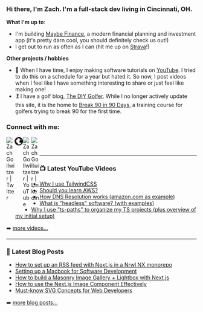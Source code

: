 ### Hi there, I'm Zach. I'm a full-stack dev living in Cincinnati, OH.

**What I'm up to**:

- I'm building [Maybe Finance](https://maybe.co/), a modern financial planning and investment app (it's pretty darn cool, you should definitely check us out!)
- I get out to run as often as I can (hit me up on [Strava](https://www.strava.com/athletes/25085421)!)

**Other projects / hobbies**

- 🎥 When I have time, I enjoy making software tutorials on [YouTube][youtube].  I tried to do this on a schedule for a year but hated it.  So now, I post videos when I feel like I have something interesting to share or just feel like making one! 
- 🏌 I have a golf blog, [The DIY Golfer][golfblog].  While I no longer actively update this site, it is the home to [Break 90 in 90 Days][golfapp], a training course for golfers trying to break 90 for the first time.

### Connect with me:

[<img align="left" alt="Zach Gollwitzer | Twitter" width="22px" src="https://cdn.jsdelivr.net/npm/simple-icons@v3/icons/twitter.svg" />][twitter]
[<img align="left" alt="Zach Gollwitzer Website" width="22px" src="https://raw.githubusercontent.com/iconic/open-iconic/master/svg/globe.svg" />][website]
[<img align="left" alt="Zach Gollwitzer | YouTube" width="22px" src="https://cdn.jsdelivr.net/npm/simple-icons@v3/icons/youtube.svg" />][youtube]
[<img align="left" alt="Zach Gollwitzer | LinkedIn" width="22px" src="https://cdn.jsdelivr.net/npm/simple-icons@v3/icons/linkedin.svg" />][linkedin]

<br />
<br />

---

### 📺 Latest YouTube Videos

<!-- YOUTUBE:START -->
- [Why I use TailwindCSS](https://www.youtube.com/watch?v=jZ-NzAMWUVU)
- [Should you learn AWS?](https://www.youtube.com/watch?v=RkRxmj6LXSc)
- [How DNS Resolution works &lpar;amazon.com as example&rpar;](https://www.youtube.com/watch?v=jWerYQh-b5Y)
- [What is &quot;headless&quot; software? &lpar;with examples&rpar;](https://www.youtube.com/watch?v=s118ePEc4U8)
- [Why I use &quot;ts-paths&quot; to organize my TS projects &lpar;plus overview of my initial setup&rpar;](https://www.youtube.com/watch?v=8xBr21z2MCE)
<!-- YOUTUBE:END -->

➡️ [more videos...][youtube]

---

### 📕 Latest Blog Posts

<!-- BLOG-POST-LIST:START -->
- [How to set up an RSS feed with Next.js in a Nrwl NX monorepo](https://www.zachgollwitzer.com/posts/rss-feed-nextjs-nrwl-nx)
- [Setting up a Macbook for Software Development](https://www.zachgollwitzer.com/posts/mac-development-setup)
- [How to build a Masonry Image Gallery + Lightbox with Next.js](https://www.zachgollwitzer.com/posts/nextjs-masonry-image-gallery-lightbox)
- [How to use the Next.js Image Component Effectively](https://www.zachgollwitzer.com/posts/nextjs-image-component-tutorial)
- [Must-know SVG Concepts for Web Developers](https://www.zachgollwitzer.com/posts/web-developer-svg)
<!-- BLOG-POST-LIST:END -->

➡️ [more blog posts...][website]

[website]: https://www.zachgollwitzer.com
[twitter]: https://twitter.com/zg_dev
[youtube]: https://www.youtube.com/@zachgoll
[linkedin]: https://www.linkedin.com/in/zachgollwitzer/
[medium]: https://medium.com/@zach.gollwitzer
[passportjsplaylist]: https://www.youtube.com/playlist?list=PLYQSCk-qyTW2ewJ05f_GKHtTIzjynDgjK
[bashplaylist]: https://www.youtube.com/playlist?list=PLYQSCk-qyTW0d88jNocdi_YIFMA5Fnpug
[gitplaylist]: https://www.youtube.com/playlist?list=PLYQSCk-qyTW3lX_dyw0R2eVzNGB3Tlv9S
[wordpressplaylist]: https://www.youtube.com/playlist?list=PLYQSCk-qyTW0OeGf9LkQkev4ItNRdCVoN
[golfapp]: https://training.thediygolfer.com/courses/2/info
[golfblog]: https://www.thediygolfer.com
